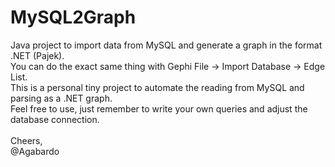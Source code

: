# MySQL2Graph
Java project to import data from MySQL and generate a graph in the format .NET (Pajek).<br/>
You can do the exact same thing with Gephi File -> Import Database -> Edge List.<br/>
This is a personal tiny project to automate the reading from MySQL and parsing as a .NET graph.<br/>
Feel free to use, just remember to write your own queries and adjust the database connection.<br/>
<br/>
Cheers,<br/>
@Agabardo
